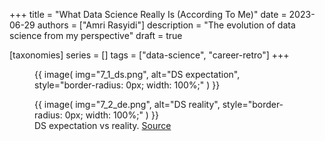 +++
title = "What Data Science Really Is (According To Me)"
date = 2023-06-29
authors = ["Amri Rasyidi"]
description = "The evolution of data science from my perspective"
draft = true

[taxonomies]
series = []
tags = ["data-science", "career-retro"]
+++

<figure>
    {{ image( img="7_1_ds.png", alt="DS expectation", style="border-radius: 0px; width: 100%;" ) }}
</figure>
<figure>
    {{ image( img="7_2_de.png", alt="DS reality", style="border-radius: 0px; width: 100%;" ) }}
    <figcaption>DS expectation vs reality. <a href="https://www.linkedin.com/posts/kedeishabryan_dataengineering-datascience-linkedinhardmode-activity-7029796116577624065--ZV4?utm_source=share&utm_medium=member_desktop">Source</a></figcaption>
</figure>